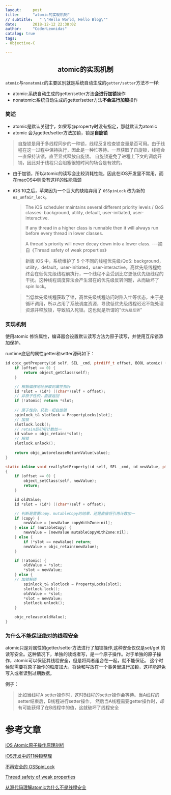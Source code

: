 ```yaml
---
layout:     post
title:      "atomic的实现机制"
// subtitle:   " \"Hello World, Hello Blog\""
date:       2018-12-12 22:38:02
author:     "CoderLeonidas"
catalog: true
tags:
- Objective-C

---
```


## <center>atomic的实现机制

`atomic`与`nonatomic`的主要区别就是系统自动生成的`getter/setter`方法不一样:

- atomic:系统自动生成的getter/setter方法**会进行加锁**操作
- nonatomic:系统自动生成的getter/setter方法**不会进行加锁**操作

### 简述

- atomic是默认关键字，如果写@property时没有指定，那就默认为atomic
- atomic 会为getter/setter方法加锁，锁是**自旋锁**

> 自旋锁是用于多线程同步的一种锁，线程反复检查锁变量是否可用。由于线程在这一过程中保持执行，因此是一种忙等待。一旦获取了自旋锁，线程会一直保持该锁，直至显式释放自旋锁。 自旋锁避免了进程上下文的调度开销，因此对于线程只会阻塞很短时间的场合是有效的。

- 由于加锁，所以atomic的读写会比较消耗性能，因此在iOS开发里不常用，而在macOS中则没有这样的性能瓶颈

- iOS 10之后，苹果因为一个巨大的缺陷弃用了 `OSSpinLock` 改为新的 `os_unfair_lock`。

  > The iOS scheduler maintains several different priority levels / QoS classes: background, utility, default, user-initiated, user-interactive. 
  >
  > If any thread in a higher class is runnable then it will always run before every thread in lower classes.
  >
  > A thread's priority will never decay down into a lower class. ---摘自《Thread safety of weak properties》

  > 新版 iOS 中，系统维护了 5 个不同的线程优先级/QoS: background，utility，default，user-initiated，user-interactive。高优先级线程始终会在低优先级线程前执行，一个线程不会受到比它更低优先级线程的干扰。这种线程调度算法会产生潜在的优先级反转问题，从而破坏了 spin lock。

  > 当低优先级线程获取了锁，高优先级线程访问时陷入忙等状态，由于是循环调用，所以占用了系统调度资源，导致低优先级线程迟迟不能处理资源并释放锁，导致陷入死锁。这也就是所谓的"`优先级反转`"

### 实现机制

使用atomic 修饰属性，编译器会设置默认读写方法为原子读写，并使用互斥锁添加保护。

runtime底层的属性getter和setter源码如下：

```c
id objc_getProperty(id self, SEL _cmd, ptrdiff_t offset, BOOL atomic) {
    if (offset == 0) {
        return object_getClass(self);
    }

    // 根据偏移地址获取到属性指针
    id *slot = (id*) ((char*)self + offset);
    // 非原子性的，直接返回
    if (!atomic) return *slot;
        
    // 原子性的，获取一把自旋锁
    spinlock_t& slotlock = PropertyLocks[slot];
    // 加锁
    slotlock.lock();
    // retain后引用计数加一
    id value = objc_retain(*slot);
    // 解锁
    slotlock.unlock();
    
    return objc_autoreleaseReturnValue(value);
}
```

```c
static inline void reallySetProperty(id self, SEL _cmd, id newValue, ptrdiff_t offset, bool atomic, bool copy, bool mutableCopy)
{
    if (offset == 0) {
        object_setClass(self, newValue);
        return;
    }

    id oldValue;
    id *slot = (id*) ((char*)self + offset);

    // 判断是需要copy、mutableCopy的结果、还是直接将引用计数加一
    if (copy) {
        newValue = [newValue copyWithZone:nil];
    } else if (mutableCopy) {
        newValue = [newValue mutableCopyWithZone:nil];
    } else {
        if (*slot == newValue) return;
        newValue = objc_retain(newValue);
    }

    if (!atomic) {
        oldValue = *slot;
        *slot = newValue;
    } else {
    // 加锁解锁
        spinlock_t& slotlock = PropertyLocks[slot];
        slotlock.lock();
        oldValue = *slot;
        *slot = newValue;        
        slotlock.unlock();
    }

    objc_release(oldValue);
}
```

### 为什么不能保证绝对的线程安全

atomic只是对属性的getter/setter方法进行了加锁操作,这种安全仅仅是set/get 的读写安全。这种情况下，单独的读或者写，是一个原子操作。对于单独的原子操作，atomic可以保证其线程安全，但是将两者组合在一起，就不能保证。
这个时候就需要将原子操作的粒度加大，将读和写放在一个事务里进行加锁，这样能避免写入或者读到过期数据。

例子：

> 比如当线程A setter操作时，这时B线程的setter操作会等待。当A线程的setter结束后，B线程进行setter操作，
> 然后当A线程需要getter操作时，却有可能获得了在B线程中的值，这就破坏了线程安全





# 参考文章

[iOS Atomic原子操作原理剖析](https://www.jianshu.com/p/740ec0c85e97)

[iOS开发中的11种锁整理](https://www.jianshu.com/p/c4175c51e18a)

[不再安全的 OSSpinLock](https://blog.ibireme.com/2016/01/16/spinlock_is_unsafe_in_ios/)

[Thread safety of weak properties](https://lists.swift.org/pipermail/swift-dev/Week-of-Mon-20151214/000372.html)

[从源代码理解atomic为什么不是线程安全](https://cloud.tencent.com/developer/article/1445940)

